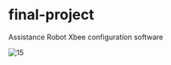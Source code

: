 # final-project
 Assistance Robot
 Xbee configuration software
 
![15](https://user-images.githubusercontent.com/47869714/78947058-6108c500-7a92-11ea-95a3-1130478009fd.png)
